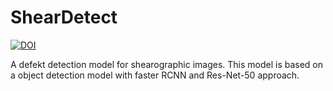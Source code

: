 # ShearDetect
[![DOI](https://zenodo.org/badge/DOI/10.5281/zenodo.6463119.svg)](https://doi.org/10.5281/zenodo.6463119)

A defekt detection model for shearographic images. This model is based on a object detection model with faster RCNN and Res-Net-50 approach.


